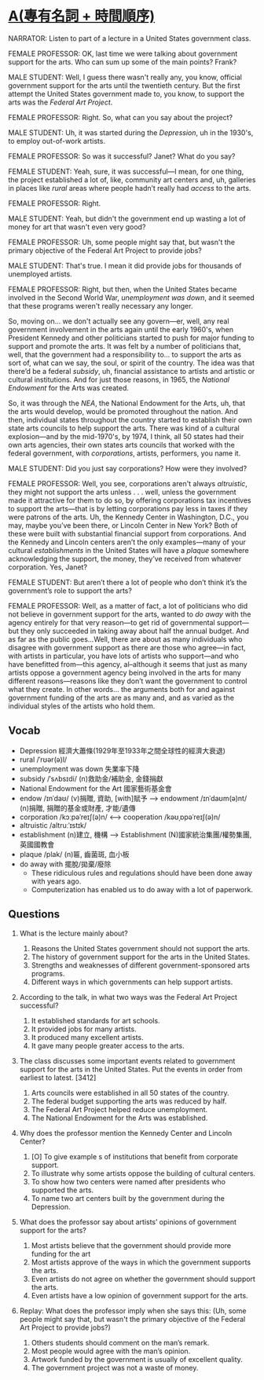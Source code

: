 # [A(專有名詞 + 時間順序)](https://img.kmf.com/toefl/listening/audio/0ed6782cfd918db0e658ad748b3248bd.mp3)

NARRATOR: Listen to part of a lecture in a United States government class.

FEMALE PROFESSOR: OK, last time we were talking about government support for the arts. Who can sum up some of the main points? Frank?

MALE STUDENT: Well, I guess there wasn't really any, you know, official government support for the arts until the twentieth century. But the first attempt the United States government made to, you know, to support the arts was the *Federal Art Project*.

FEMALE PROFESSOR: Right. So, what can you say about the project?

MALE STUDENT: Uh, it was started during the *Depression*, uh in the 1930's, to employ out-of-work artists.

FEMALE PROFESSOR: So was it successful? Janet? What do you say?

FEMALE STUDENT: Yeah, sure, it was successful—I mean, for one thing, the project established a lot of, like, community art centers and, uh, galleries in places like *rural* areas where people hadn’t really had *access* to the arts.

FEMALE PROFESSOR: Right.

MALE STUDENT: Yeah, but didn't the government end up wasting a lot of money for art that wasn't even very good?

FEMALE PROFESSOR: Uh, some people might say that, but wasn't the primary objective of the Federal Art Project to provide jobs?

MALE STUDENT: That's true. I mean it did provide jobs for thousands of unemployed artists.

FEMALE PROFESSOR: Right, but then, when the United States became involved in the Second World War, *unemployment was down*, and it seemed that these programs weren't really necessary any longer.

So, moving on... we don't actually see any govern—er, well, any real government involvement in the arts again until the early 1960's, when President Kennedy and other politicians started to push for major funding to support and promote the arts. It was felt by a number of politicians that, well, that the government had a responsibility to... to support the arts as sort of, what can we say, the soul, or spirit of the country. The idea was that there’d be a federal *subsidy*, uh, financial assistance to artists and artistic or cultural institutions. And for just those reasons, in 1965, the *National Endowment* for the Arts was created.

So, it was through the *NEA*, the National Endowment for the Arts, uh, that the arts would develop, would be promoted throughout the nation. And then, individual states throughout the country started to establish their own state arts councils to help support the arts. There was kind of a cultural explosion—and by the mid-1970's, by 1974, I think, all 50 states had their own arts agencies, their own states arts councils that worked with the federal government, with *corporations*, artists, performers, you name it.

MALE STUDENT: Did you just say corporations? How were they involved?

FEMALE PROFESSOR: Well, you see, corporations aren't always *altruistic*, they might not support the arts unless . . . well, unless the government made it attractive for them to do so, by offering corporations tax incentives to support the arts—that is by letting corporations pay less in taxes if they were patrons of the arts. Uh, the Kennedy Center in Washington, D.C., you may, maybe you’ve been there, or Lincoln Center in New York? Both of these were built with substantial financial support from corporations. And the Kennedy and Lincoln centers aren’t the only examples—many of your cultural *establishments* in the United States will have a *plaque* somewhere acknowledging the support, the money, they’ve received from whatever corporation. Yes, Janet?

FEMALE STUDENT: But aren’t there a lot of people who don’t think it’s the government’s role to support the arts?

FEMALE PROFESSOR: Well, as a matter of fact, a lot of politicians who did not believe in government support for the arts, wanted to *do away* with the agency entirely for that very reason—to get rid of governmental support—but they only succeeded in taking away about half the annual budget. And as far as the public goes...Well, there are about as many individuals who disagree with government support as there are those who agree—in fact, with artists in particular, you have lots of artists who support—and who have benefitted from—this agency, al–although it seems that just as many artists oppose a government agency being involved in the arts for many different reasons—reasons like they don’t want the government to control what they create. In other words... the arguments both for and against government funding of the arts are as many and, and as varied as the individual styles of the artists who hold them.

## Vocab
- Depression 經濟大蕭條(1929年至1933年之間全球性的經濟大衰退)
- rural /ˈrʊər(ə)l/ 
- unemployment was down 失業率下降
- subsidy /ˈsʌbsɪdi/ (n)救助金/補助金, 金錢捐獻
- National Endowment for the Art 國家藝術基金會
- endow /ɪnˈdaʊ/  (v)捐贈, 資助, [with]賦予 --> endowment /ɪnˈdaʊm(ə)nt/ (n)捐贈, 捐贈的基金或財產, 才能/遺傳
- corporation /kɔːpəˈreɪʃ(ə)n/ <--> cooperation /kəʊˌɒpəˈreɪʃ(ə)n/ 
- altruistic /altruːˈɪstɪk/ 
- establishment (n)建立, 機構 --> Establishment (N)國家統治集團/權勢集團, 英國國教會
- plaque /plak/ (n)匾, 齒菌斑, 血小板
- do away with 擺脫/拋棄/廢除
	- These ridiculous rules and regulations should have been done away with years ago.
	- Computerization has enabled us to do away with a lot of paperwork.

## Questions

1. What is the lecture mainly about? 
	1. Reasons the United States government should not support the arts.
	1. The history of government support for the arts in the United States.
	1. Strengths and weaknesses of different government-sponsored arts programs.
	1. Different ways in which governments can help support artists.

2. According to the talk, in what two ways was the Federal Art Project successful? 
	1. It established standards for art schools.
	1. It provided jobs for many artists.
	1. It produced many excellent artists.
	1. It gave many people greater access to the arts.

3. The class discusses some important events related to government support for the arts in the United States. Put the events in order from earliest to latest. [3412]
	1. Arts councils were established in all 50 states of the country.
	1. The federal budget supporting the arts was reduced by half.
	1. The Federal Art Project helped reduce unemployment.
	1. The National Endowment for the Arts was established.

4. Why does the professor mention the Kennedy Center and Lincoln Center? 
	1. [O] To give example s of institutions that benefit from corporate support.
	1. To illustrate why some artists oppose the building of cultural centers.
	1. To show how two centers were named after presidents who supported the arts.
	1. To name two art centers built by the government during the Depression.

5. What does the professor say about artists’ opinions of government support for the arts? 
	1. Most artists believe that the government should provide more funding for the art
	1. Most artists approve of the ways in which the government supports the arts.
	1. Even artists do not agree on whether the government should support the arts.
	1. Even artists have a low opinion of government support for the arts.

6. Replay: What does the professor imply when she says this: (Uh, some people might say that, but wasn't the primary objective of the Federal Art Project to provide jobs?)
	1. Others students should comment on the man’s remark.
	1. Most people would agree with the man’s opinion.
	1. Artwork funded by the government is usually of excellent quality.
	1. The government project was not a waste of money.
